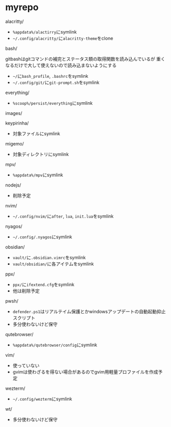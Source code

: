 # myrepo

alacritty/

- `%appdata%/alactirry`にsymlink
- `~/.config/alacritty/`に`alacritty-theme`をclone

bash/

gitbashはgitコマンドの補完とステータス類の取得関数を読み込んでいるが
重くなるだけで大して使えないので読み込まないようにする

- `~/`に`bash_profile`, `.bashrc`をsymlink
- `~/.config/git/`に`git-prompt.sh`をsymlink

everything/

- `%scoop%/persist/everything`にsymlink

images/

keypirinha/

- 対象ファイルにsymlink

migemo/

- 対象ディレクトリにsymlink

mpv/

- `%appdata%/mpv`にsymlink

nodejs/

- 削除予定

nvim/

- `~/.config/nvim/`に`after`, `lua`, `init.lua`をsymlink

nyagos/

- `~/.config/.nyagos`にsymlink

obsidian/

- `vault/`に`.obsidian.vimrc`をsymlink
- `vault/obsidian/`に各アイテムをsymlink

ppx/

- `ppx/`に`ifextend.cfg`をsymlink
- 他は削除予定

pwsh/

- `defender.ps1`はリアルテイム保護とかwindowsアップデートの自動起動抑止スクリプト
- 多分使わないけど保守

qutebrowser/

- `%appdata%/qutebrowser/config`にsymlink

vim/

- 使っていない
- gvimは使わざるを得ない場合があるのでgvim用軽量プロファイルを作成予定

wezterm/

- `~/.config/wezterm`にsymlink

wt/

- 多分使わないけど保守
